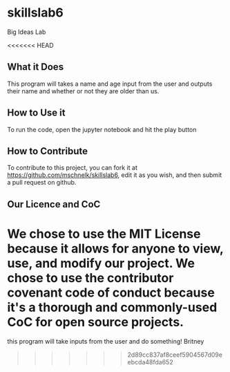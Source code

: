 # skillslab6
Big Ideas Lab

<<<<<<< HEAD
## What it Does
This program will takes a name and age input from the user and outputs their name and whether or not they are older than us.

## How to Use it
To run the code, open the jupyter notebook and hit the play button

## How to Contribute
To contribute to this project, you can fork it at https://github.com/mschnelk/skillslab6, edit it as you wish, and then submit a pull request on github.

## Our Licence and CoC
We chose to use the MIT License because it allows for anyone to view, use, and modify our project. 
We chose to use the contributor covenant code of conduct because it's a thorough and commonly-used CoC for open source projects. 
=======
this program will take inputs from the user and do something!
Britney
>>>>>>> 2d89cc837af8ceef5904567d09eebcda48fda652
